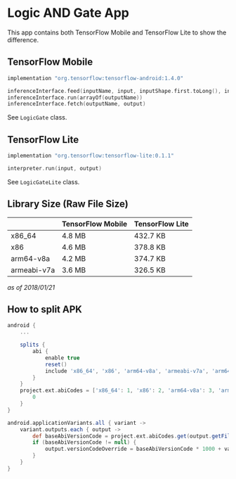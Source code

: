 # Logic AND Gate App

This app contains both TensorFlow Mobile and TensorFlow Lite to show the difference.

## TensorFlow Mobile

```groovy
implementation "org.tensorflow:tensorflow-android:1.4.0"
```

```kotlin
inferenceInterface.feed(inputName, input, inputShape.first.toLong(), inputShape.second.toLong())
inferenceInterface.run(arrayOf(outputName))
inferenceInterface.fetch(outputName, output)
```

See `LogicGate` class.

## TensorFlow Lite

```groovy
implementation "org.tensorflow:tensorflow-lite:0.1.1"
```

```kotlin
interpreter.run(input, output)
```

See `LogicGateLite` class.

## Library Size (Raw File Size)

| | TensorFlow Mobile | TensorFlow Lite |
| -- | -- | -- |
| x86_64 | 4.8 MB | 432.7 KB |
| x86 | 4.6 MB | 378.8 KB |
| arm64-v8a | 4.2 MB | 374.7 KB |
| armeabi-v7a | 3.6 MB | 326.5 KB |

_as of 2018/01/21_

## How to split APK

```groovy
android {
    ...

    splits {
        abi {
            enable true
            reset()
            include 'x86_64', 'x86', 'arm64-v8a', 'armeabi-v7a', 'arm64-v8a'
        }
    }
    project.ext.abiCodes = ['x86_64': 1, 'x86': 2, 'arm64-v8a': 3, 'armeabi-v7a': 4].withDefault {
        0
    }
}

android.applicationVariants.all { variant ->
    variant.outputs.each { output ->
        def baseAbiVersionCode = project.ext.abiCodes.get(output.getFilter(OutputFile.ABI))
        if (baseAbiVersionCode != null) {
            output.versionCodeOverride = baseAbiVersionCode * 1000 + variant.versionCode
        }
    }
}
```
